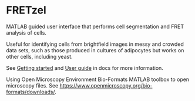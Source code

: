 # FRETzel
MATLAB guided user interface that performs cell segmentation and FRET analysis of cells. 

Useful for identifying cells from brightfield images in messy and crowded data sets, such as those produced in cultures of adipocytes but works on other cells, including yeast.

See [Getting started](GettingStarted.md) and [User guide](UserGuide.md) in docs for more information.

Using Open Microscopy Environment Bio-Formats MATLAB toolbox to open microscopy files. See https://www.openmicroscopy.org/bio-formats/downloads/.
